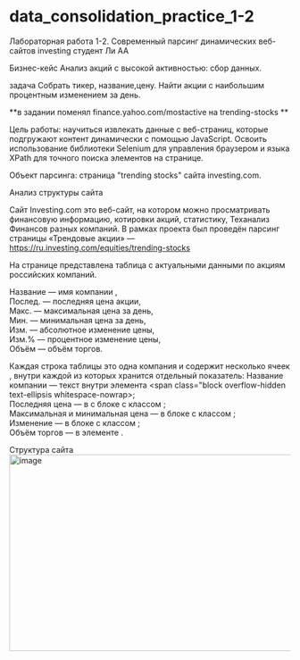 # data_consolidation_practice_1-2


Лабораторная работа 1-2. Современный парсинг динамических веб-сайтов investing
студент Ли АА

Бизнес-кейс Анализ акций с высокой активностью: сбор данных.

задача Собрать тикер, название,цену. Найти акции с наибольшим процентным изменением за день.

**в задании поменял finance.yahoo.com/mostactive на trending-stocks **

Цель работы: научиться извлекать данные с веб-страниц, которые подгружают контент динамически с помощью JavaScript. Освоить использование библиотеки Selenium для управления браузером и языка XPath для точного поиска элементов на странице.

Объект парсинга: страница "trending stocks" сайта investing.com.

Анализ структуры сайта

Сайт Investing.com это веб-сайт, на котором можно просматривать финансовую информацию, котировки акций, статистику, Теханализ Финансов разных компаний. В рамках проекта был проведён парсинг страницы «Трендовые акции» — https://ru.investing.com/equities/trending-stocks

На странице представлена таблица с актуальными данными по акциям российских компаний. 

Название — имя компании ,<br>
Послед. — последняя цена акции,<br>
Макс. — максимальная цена за день,<br>
Мин. — минимальная цена за день,<br>
Изм. — абсолютное изменение цены,<br>
Изм.% — процентное изменение цены,<br>
Объём — объём торгов.<br>

Каждая строка таблицы <tr> это одна компания и содержит несколько ячеек <td>, внутри каждой из которых хранится отдельный показатель:
Название компании — текст внутри элемента <span class="block overflow-hidden text-ellipsis whitespace-nowrap>; <br>
Последняя цена — в <td> с блоке с классом <td class = datatable-v2_cell__IwP1U dynamic-table-v2_col-other__zNU4A text-right rtl:text-right>;<br> 
Максимальная и минимальная цена — в блоке с классом <td class = datatable-v2_cell__IwP1U dynamic-table-v2_col-other__zNU4A text-right rtl:text-right>;<br> 
Изменение  — в блоке с классом <td class = datatable-v2_cell__IwP1U datatable-v2_cell--up__lVyET datatable-v2_cell--bold__cXQUV dynamic-table-v2_col-other__zNU4A text-right font-bold rtl:text-right>;<br> 
Объём торгов — в элементе <td data-test=volume-cell>. <br>

Структура сайта
<img width="1885" height="352" alt="image" src="https://github.com/user-attachments/assets/470c1f29-82a4-4b38-84ba-25e9ae3bc5f1" />
